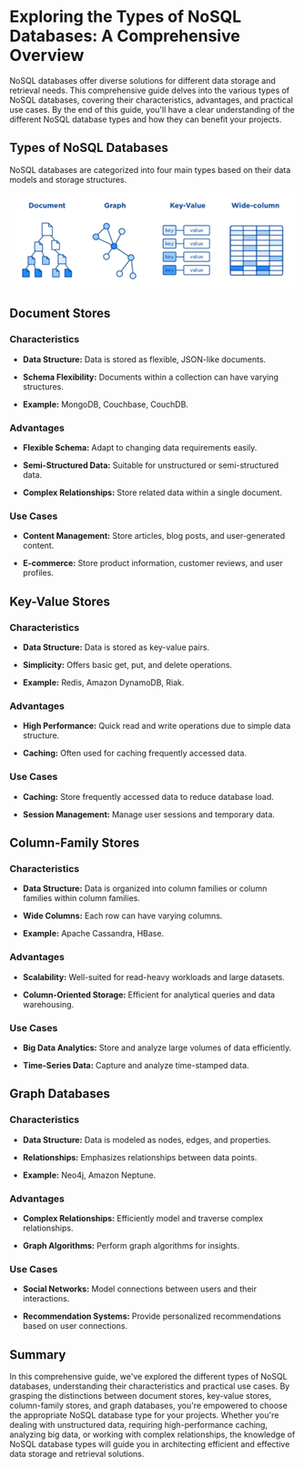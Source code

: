 # Exploring the Types of NoSQL Databases: A Comprehensive Overview

NoSQL databases offer diverse solutions for different data storage and retrieval needs. This comprehensive guide delves into the various types of NoSQL databases, covering their characteristics, advantages, and practical use cases. By the end of this guide, you'll have a clear understanding of the different NoSQL database types and how they can benefit your projects.

## Types of NoSQL Databases

NoSQL databases are categorized into four main types based on their data models and storage structures.

![Types of NOSQL databases](../Assets/NoSQL.png)

## Document Stores

### Characteristics

- **Data Structure:** Data is stored as flexible, JSON-like documents.
  
- **Schema Flexibility:** Documents within a collection can have varying structures.

- **Example:** MongoDB, Couchbase, CouchDB.

### Advantages

- **Flexible Schema:** Adapt to changing data requirements easily.

- **Semi-Structured Data:** Suitable for unstructured or semi-structured data.

- **Complex Relationships:** Store related data within a single document.

### Use Cases

- **Content Management:** Store articles, blog posts, and user-generated content.

- **E-commerce:** Store product information, customer reviews, and user profiles.

## Key-Value Stores

### Characteristics

- **Data Structure:** Data is stored as key-value pairs.

- **Simplicity:** Offers basic get, put, and delete operations.

- **Example:** Redis, Amazon DynamoDB, Riak.

### Advantages

- **High Performance:** Quick read and write operations due to simple data structure.

- **Caching:** Often used for caching frequently accessed data.

### Use Cases

- **Caching:** Store frequently accessed data to reduce database load.

- **Session Management:** Manage user sessions and temporary data.

## Column-Family Stores

### Characteristics

- **Data Structure:** Data is organized into column families or column families within column families.

- **Wide Columns:** Each row can have varying columns.

- **Example:** Apache Cassandra, HBase.

### Advantages

- **Scalability:** Well-suited for read-heavy workloads and large datasets.

- **Column-Oriented Storage:** Efficient for analytical queries and data warehousing.

### Use Cases

- **Big Data Analytics:** Store and analyze large volumes of data efficiently.

- **Time-Series Data:** Capture and analyze time-stamped data.

## Graph Databases

### Characteristics

- **Data Structure:** Data is modeled as nodes, edges, and properties.

- **Relationships:** Emphasizes relationships between data points.

- **Example:** Neo4j, Amazon Neptune.

### Advantages

- **Complex Relationships:** Efficiently model and traverse complex relationships.

- **Graph Algorithms:** Perform graph algorithms for insights.

### Use Cases

- **Social Networks:** Model connections between users and their interactions.

- **Recommendation Systems:** Provide personalized recommendations based on user connections.

## Summary

In this comprehensive guide, we've explored the different types of NoSQL databases, understanding their characteristics and practical use cases. By grasping the distinctions between document stores, key-value stores, column-family stores, and graph databases, you're empowered to choose the appropriate NoSQL database type for your projects. Whether you're dealing with unstructured data, requiring high-performance caching, analyzing big data, or working with complex relationships, the knowledge of NoSQL database types will guide you in architecting efficient and effective data storage and retrieval solutions.